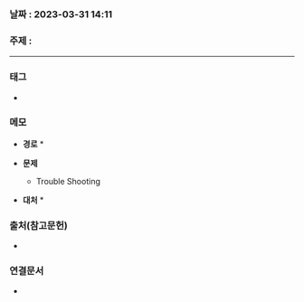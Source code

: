 ### 날짜 : 2023-03-31 14:11
### 주제 :
---
### 태그
* 

### 메모
* **경로**
	* 
	
* **문제**
	* Trouble Shooting
	
* **대처**
	* 

### 출처(참고문헌)
-  

### 연결문서
- 
